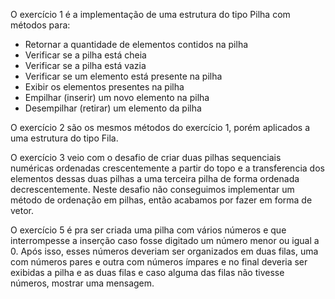 O exercício 1 é a implementação de uma estrutura do tipo Pilha com métodos para:
- Retornar a quantidade de elementos contidos na pilha
- Verificar se a pilha está cheia
- Verificar se a pilha está vazia
- Verificar se um elemento está presente na pilha
- Exibir os elementos presentes na pilha
- Empilhar (inserir) um novo elemento na pilha
- Desempilhar (retirar) um elemento da pilha

O exercício 2 são os mesmos métodos do exercício 1, porém aplicados a uma estrutura do tipo Fila.

O exercício 3 veio com o desafio de criar duas pilhas sequenciais numéricas ordenadas crescentemente a partir do topo e a transferencia dos elementos dessas duas pilhas a uma terceira pilha de forma ordenada decrescentemente. Neste desafio não conseguimos implementar um método de ordenação em pilhas, então acabamos por fazer em forma de vetor.

O exercício 5 é pra ser criada uma pilha com vários números e que interrompesse a inserção caso fosse digitado um número menor ou igual a 0. Após isso, esses números deveriam ser organizados em duas filas, uma com números pares e outra com números ímpares e no final deveria ser exibidas a pilha e as duas filas e caso alguma das filas não tivesse números, mostrar uma mensagem.
